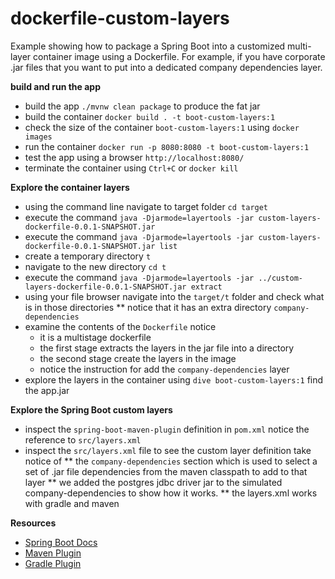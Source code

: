 # dockerfile-custom-layers 

Example showing how to package a Spring Boot into a customized multi-layer
container image using a Dockerfile. For example, if you have corporate .jar 
files that you want to put into a dedicated company dependencies layer.

**build and run the app**

* build the app `./mvnw clean package` to produce the fat jar 
* build the container `docker build . -t boot-custom-layers:1` 
* check the size of the container `boot-custom-layers:1` using `docker images` 
* run the container `docker run -p 8080:8080 -t boot-custom-layers:1`
* test the app using a browser `http://localhost:8080/`
* terminate the container using `Ctrl+C` or `docker kill`

**Explore the container layers**
* using the command line navigate to target folder `cd target`
* execute the command `java -Djarmode=layertools -jar custom-layers-dockerfile-0.0.1-SNAPSHOT.jar`
* execute the command `java -Djarmode=layertools -jar custom-layers-dockerfile-0.0.1-SNAPSHOT.jar list`
* create a temporary directory `t`
* navigate to the new directory `cd t`
* execute the command `java -Djarmode=layertools -jar ../custom-layers-dockerfile-0.0.1-SNAPSHOT.jar extract`
* using your file browser navigate into the `target/t` folder and check what is in those directories
  ** notice that it has an extra directory `company-dependencies`
* examine the contents of the `Dockerfile` notice 
  * it is a multistage dockerfile  
  * the first stage extracts the layers in the jar file into a directory 
  * the second stage create the layers in the image
  * notice the instruction for add the `company-dependencies` layer 
* explore the layers in the container using `dive boot-custom-layers:1` find the app.jar 

**Explore the Spring Boot custom layers**
* inspect the `spring-boot-maven-plugin` definition in `pom.xml` notice the reference to 
  `src/layers.xml`
* inspect the `src/layers.xml` file to see the custom layer definition take notice of 
  ** the `company-dependencies` section which is used to select a set of .jar file 
     dependencies from the maven classpath to add to that layer 
  ** we added the postgres jdbc driver jar to the simulated company-dependencies to show 
     how it works. 
  ** the layers.xml works with gradle and maven 

**Resources**
 
* [Spring Boot Docs](https://docs.spring.io/spring-boot/docs/current/reference/html/container-images.html#container-images.efficient-images.layering) 
* [Maven Plugin](https://docs.spring.io/spring-boot/docs/current/maven-plugin/reference/htmlsingle/#build-image)
* [Gradle Plugin](https://docs.spring.io/spring-boot/docs/current/gradle-plugin/reference/htmlsingle/#build-image)
